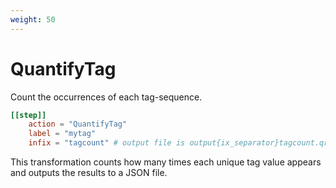 ```yaml
---
weight: 50
---
```


# QuantifyTag

Count the occurrences of each tag-sequence.

```toml
[[step]]
    action = "QuantifyTag"
    label = "mytag"
    infix = "tagcount" # output file is output{ix_separator}tagcount.qr.json (default '_' → output_tagcount.qr.json)
```

This transformation counts how many times each unique tag value appears and outputs the results to a JSON file.
